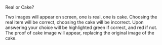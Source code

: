 <h>Real or Cake?</h>

Two images will appear on screen, one is real, one is cake. Choosing the real item will be correct, choosing the cake will be incorrect. Upon answering your choice will be highlighted green if correct, and red if not. The proof of cake image will appear, replacing the original image of the cake.
